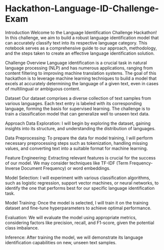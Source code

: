 # Hackathon-Language-ID-Challenge-Exam
Introduction
Welcome to the Language Identification Challenge Hackathon! In this challenge, we aim to build a robust language identification model that can accurately classify text into its respective language category. This notebook serves as a comprehensive guide to our approach, methodology, and the steps taken to create an effective language identification solution.

Challenge Overview
Language identification is a crucial task in natural language processing (NLP) and has numerous applications, ranging from content filtering to improving machine translation systems. The goal of this hackathon is to leverage machine learning techniques to build a model that excels at accurately determining the language of a given text, even in cases of multilingual or ambiguous content.

Dataset
Our dataset comprises a diverse collection of text samples from various languages. Each text entry is labeled with its corresponding language, forming the basis for supervised learning. The challenge is to train a classification model that can generalize well to unseen text data.

Approach
Data Exploration:
I will begin by exploring the dataset, gaining insights into its structure, and understanding the distribution of languages.

Data Preprocessing:
To prepare the data for model training, I will perform necessary preprocessing steps such as tokenization, handling missing values, and converting text into a suitable format for machine learning.

Feature Engineering:
Extracting relevant features is crucial for the success of our model. We may consider techniques like TF-IDF (Term Frequency-Inverse Document Frequency) or word embeddings.

Model Selection:
I will experiment with various classification algorithms, such as logistic regression, support vector machines, or neural networks, to identify the one that performs best for our specific language identification task.

Model Training:
Once the model is selected, I will train it on the training dataset and fine-tune hyperparameters to achieve optimal performance.

Evaluation:
We will evaluate the model using appropriate metrics, considering factors like precision, recall, and F1-score, given the potential class imbalance.

Inference:
After training the model, we will demonstrate its language identification capabilities on new, unseen text samples.
